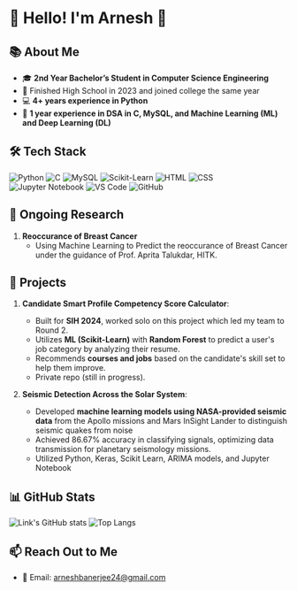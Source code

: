 # 🌟 Hello! I'm Arnesh 🌟

## 📚 About Me
- 🎓 **2nd Year Bachelor’s Student in Computer Science Engineering**
- 🏫 Finished High School in 2023 and joined college the same year
- 💻 **4+ years experience in Python**
- 🔧 **1 year experience in DSA in C, MySQL, and Machine Learning (ML) and Deep Learning (DL)**

## 🛠️ Tech Stack
![Python](https://img.shields.io/badge/Python-3776AB?style=for-the-badge&logo=python&logoColor=white&size=small)
![C](https://img.shields.io/badge/C-00599C?style=for-the-badge&logo=c&logoColor=white&size=small)
![MySQL](https://img.shields.io/badge/MySQL-4479A1?style=for-the-badge&logo=mysql&logoColor=white&size=small)
![Scikit-Learn](https://img.shields.io/badge/Scikit--Learn-F7931E?style=for-the-badge&logo=scikit-learn&logoColor=white&size=small)
![HTML](https://img.shields.io/badge/HTML-E34F26?style=for-the-badge&logo=html5&logoColor=white&size=small)
![CSS](https://img.shields.io/badge/CSS-1572B6?style=for-the-badge&logo=css3&logoColor=white&size=small)
![Jupyter Notebook](https://img.shields.io/badge/Jupyter%20Notebook-F37626?style=for-the-badge&logo=jupyter&logoColor=white&size=small)
![VS Code](https://img.shields.io/badge/VS%20Code-007ACC?style=for-the-badge&logo=visual-studio-code&logoColor=white&size=small)
![GitHub](https://img.shields.io/badge/GitHub-181717?style=for-the-badge&logo=github&logoColor=white&size=small)

## 🚀 Ongoing Research
1. **Reoccurance of Breast Cancer**
   - Using Machine Learning to Predict the reoccurance of Breast Cancer under the guidance of Prof. Aprita Talukdar, HITK.

## 🚀 Projects

1. **Candidate Smart Profile Competency Score Calculator**:  
   - Built for **SIH 2024**, worked solo on this project which led my team to Round 2.
   - Utilizes **ML (Scikit-Learn)** with **Random Forest** to predict a user's job category by analyzing their resume.
   - Recommends **courses and jobs** based on the candidate's skill set to help them improve.
   - Private repo (still in progress).

2. **Seismic Detection Across the Solar System**:  
   - Developed **machine learning models using NASA-provided seismic data** from the Apollo missions and Mars InSight Lander to distinguish seismic quakes from noise
   - Achieved 86.67% accuracy in classifying signals, optimizing data transmission for planetary seismology missions.
   - Utilized Python, Keras, Scikit Learn, ARIMA models, and Jupyter Notebook

## 📊 GitHub Stats
![Link's GitHub stats](https://github-readme-stats.vercel.app/api?username=ArneshBanerjee&show_icons=true&theme=radical)
![Top Langs](https://github-readme-stats.vercel.app/api/top-langs/?username=ArneshBanerjee&layout=compact)

## 📫 Reach Out to Me
- 📧 Email: arneshbanerjee24@gmail.com
